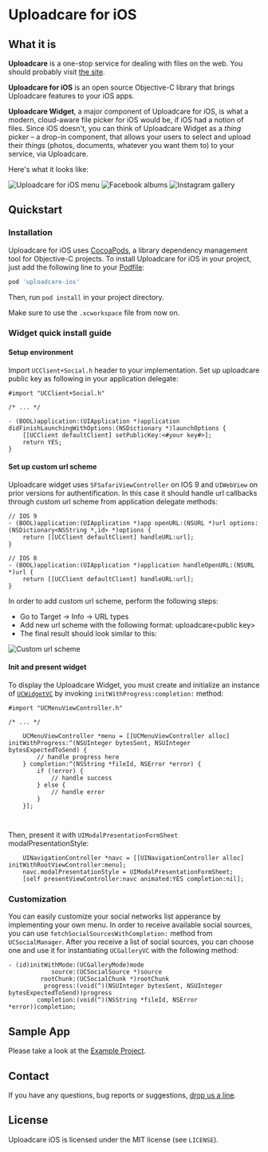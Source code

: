 # Uploadcare for iOS

## What it is

**Uploadcare** is a one-stop service for dealing with files on the web. You should probably visit [the site](http://uploadcare.com).

**Uploadcare for iOS** is an open source Objective-C library that brings Uploadcare features to your iOS apps.

**Uploadcare Widget**, a major component of Uploadcare for iOS, is what a modern, cloud-aware file picker for iOS would be, if iOS had a notion of files. Since iOS doesn't, you can think of Uploadcare Widget as a *thing* picker – a drop-in component, that allows your users to select and upload their *things* (photos, documents, whatever you want them to) to your service, via Uploadcare.

Here's what it looks like:

![Uploadcare for iOS menu](https://ucarecdn.com/a51ee0de-b775-40fb-98e3-81f683938431/-/stretch/off/-/resize/250x/) ![Facebook albums](https://ucarecdn.com/81da28a4-1522-4b44-8d03-8eea18b94dd4/-/stretch/off/-/resize/250x/)
![Instagram gallery](https://ucarecdn.com/2405cae1-e653-424f-af21-c244dda2d77f/-/stretch/off/-/resize/250x/)

## Quickstart

### Installation

Uploadcare for iOS uses [CocoaPods](http://cocoapods.org), a library dependency management tool for Objective-C projects. To install Uploadcare for iOS in your project, just add the following line to your [Podfile](https://github.com/CocoaPods/CocoaPods/wiki/A-Podfile):

```ruby
pod 'uploadcare-ios'
```

Then, run `pod install` in your project directory.

Make sure to use the `.xcworkspace` file from now on.

### Widget quick install guide
#### Setup environment

Import `UCClient+Social.h` header to your implementation.
Set up uploadcare public key as following in your application delegate:
```objc
#import "UCClient+Social.h"

/* ... */

- (BOOL)application:(UIApplication *)application didFinishLaunchingWithOptions:(NSDictionary *)launchOptions {
    [[UCClient defaultClient] setPublicKey:<#your key#>];
    return YES;
}
```

#### Set up custom url scheme
Uploadcare widget uses `SFSafariViewController` on IOS 9 and `UIWebView` on prior versions
for authentification. In this case it should handle url callbacks through custom url
scheme from application delegate methods:

```objc
// IOS 9
- (BOOL)application:(UIApplication *)app openURL:(NSURL *)url options:(NSDictionary<NSString *,id> *)options {
    return [[UCClient defaultClient] handleURL:url];
}

// IOS 8
- (BOOL)application:(UIApplication *)application handleOpenURL:(NSURL *)url {
    return [[UCClient defaultClient] handleURL:url];
}
```
In order to add custom url scheme, perform the following steps:
* Go to Target -> Info -> URL types
* Add new url scheme with the following format: uploadcare\<public key\>
* The final result should look similar to this:

![Custom url scheme](https://ucarecdn.com/1738621a-8016-44c4-918d-d90f8e23336f/)

#### Init and present widget

To display the Uploadcare Widget, you must create and initialize an instance of [`UCWidgetVC`](https://github.com/uploadcare/uploadcare-ios/blob/core-refactoring/UploadcareWidget/UCWidgetVC.h) by invoking `initWithProgress:completion:` method:

```objc
#import "UCMenuViewController.h"

/* ... */

    UCMenuViewController *menu = [[UCMenuViewController alloc] initWithProgress:^(NSUInteger bytesSent, NSUInteger bytesExpectedToSend) {
        // handle progress here
    } completion:^(NSString *fileId, NSError *error) {
        if (!error) {
            // handle success
        } else {
            // handle error
        }
    }];
    
    
```

Then, present it with `UIModalPresentationFormSheet` modalPresentationStyle:

```objc
    UINavigationController *navc = [[UINavigationController alloc] initWithRootViewController:menu];
    navc.modalPresentationStyle = UIModalPresentationFormSheet;
    [self presentViewController:navc animated:YES completion:nil];
```

### Customization

You can easily customize your social networks list apperance by implementing your own menu.
In order to receive available social sources, you can use `fetchSocialSourcesWithCompletion:` method from
`UCSocialManager`.
After you receive a list of social sources, you can choose one and use it for instantiating
`UCGalleryVC` with the following method:
```objc
- (id)initWithMode:(UCGalleryMode)mode
            source:(UCSocialSource *)source
         rootChunk:(UCSocialChunk *)rootChunk
          progress:(void(^)(NSUInteger bytesSent, NSUInteger bytesExpectedToSend))progress
        completion:(void(^)(NSString *fileId, NSError *error))completion;
```

## Sample App

Please take a look at the [Example Project](https://github.com/uploadcare/uploadcare-ios/tree/core-refactoring/Examples/ExampleProject). 

## Contact

If you have any questions, bug reports or suggestions, [drop us a line](hello@uploadcare.com).

## License 

Uploadcare iOS is licensed under the MIT license (see `LICENSE`).
